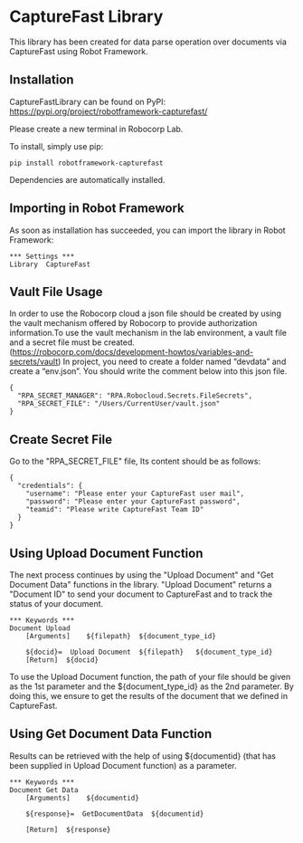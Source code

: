 # CaptureFast Library

This library has been created for data parse operation over documents via CaptureFast using Robot Framework.

## Installation

CaptureFastLibrary can be found on PyPI: https://pypi.org/project/robotframework-capturefast/

Please create a new terminal in Robocorp Lab.

To install, simply use pip:

```dos
pip install robotframework-capturefast
```

Dependencies are automatically installed.


## Importing in Robot Framework
As soon as installation has succeeded, you can import the library in Robot Framework:

```robot
*** Settings ***
Library  CaptureFast
```

## Vault File Usage

In order to use the Robocorp cloud a json file should be created by using the vault mechanism offered by Robocorp to provide authorization information.To use the vault mechanism in the lab environment, a vault file and a secret file must be created. (https://robocorp.com/docs/development-howtos/variables-and-secrets/vault)
In project, you need to create a folder named “devdata” and create a “env.json”. You should write the comment below into this json file.

```vault
{
  "RPA_SECRET_MANAGER": "RPA.Robocloud.Secrets.FileSecrets",
  "RPA_SECRET_FILE": "/Users/CurrentUser/vault.json"
}
```

## Create Secret File

Go to the "RPA_SECRET_FILE" file, Its content should be as follows:

```secret
{
  "credentials": {
    "username": "Please enter your CaptureFast user mail",
    "password": "Please enter your CaptureFast password",
    "teamid": "Please write CaptureFast Team ID"
  }
}
```

## Using Upload Document Function

The next process continues by using the "Upload Document" and "Get Document Data" functions in the library.
"Upload Document" returns a "Document ID" to send your document to CaptureFast and to track the status of your document.

```upload
*** Keywords ***
Document Upload
    [Arguments]    ${filepath}  ${document_type_id}
    
    ${docid}=  Upload Document  ${filepath}   ${document_type_id}
    [Return]  ${docid}
```

To use the Upload Document function, the path of your file should be given as the 1st parameter and the ${document_type_id}  as the 2nd parameter.
By doing this, we ensure to get the results of the document that we defined in CaptureFast.

## Using Get Document Data Function

Results can be retrieved with the help of using ${documentid} (that has been supplied in Upload Document function) as a parameter. 

```upload
*** Keywords ***
Document Get Data
    [Arguments]    ${documentid}
    
    ${response}=  GetDocumentData  ${documentid}
    
    [Return]  ${response}
```

